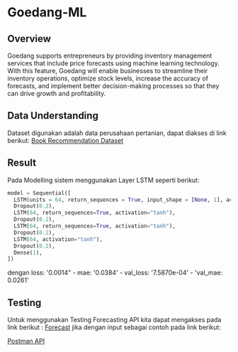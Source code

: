 # Goedang-ML

## Overview
Goedang supports entrepreneurs by providing inventory management services that include price forecasts using machine learning technology. 
With this feature, Goedang will enable businesses to streamline their inventory operations, optimize stock levels, increase the accuracy of forecasts, 
and implement better decision-making processes so that they can drive growth and profitability.

## Data Understanding
Dataset digunakan adalah data perusahaan pertanian, dapat diakses di link berikut:  [Book Recommendation Dataset](https://docs.google.com/spreadsheets/d/18YY5jS95EebTn-KL7aOiyg-g07afwsVUZrsojaxfQTs/edit?usp=sharing)

## Result
Pada Modelling sistem menggunakan Layer LSTM seperti berikut:
```python
model = Sequential([
  LSTM(units = 64, return_sequences = True, input_shape = [None, 1], activation='tanh'),
  Dropout(0.2),
  LSTM(64, return_sequences=True, activation="tanh"),
  Dropout(0.2),
  LSTM(64, return_sequences=True, activation="tanh"),
  Dropout(0.2),
  LSTM(64, activation="tanh"),
  Dropout(0.2),
  Dense(1),
])
```
dengan loss: '0.0014" - mae: '0.0384' - val_loss: '7.5870e-04' - 'val_mae: 0.0261'

## Testing
Untuk menggunakan Testing Forecasting API kita dapat mengakses pada link berikut : [Forecast](https://dep-prep-lh5lfcq2da-et.a.run.app/forecast)
jika dengan input sebagai contoh pada link berikut:

[Postman API](https://documenter.getpostman.com/view/36443503/2sA3XV7KAt)



